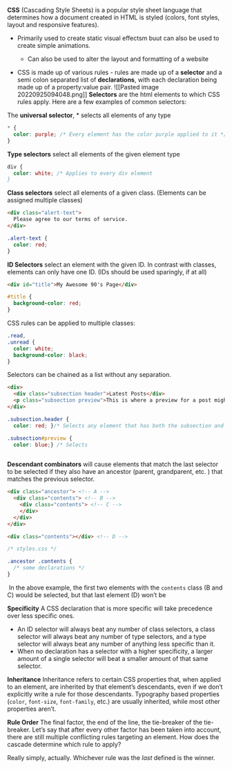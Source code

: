**CSS** (Cascading Style Sheets) is a popular style sheet language that determines how a document created in HTML is styled (colors, font styles, layout and responsive features).

* Primarily used to create static visual effectsm buut can also be used to create simple animations.
	* Can also be used to alter the layout and formatting of a website 

* CSS is made up of various rules - rules are made up of a **selector** and a semi colon separated list of **declarations**, with each declaration being made up of a property:value pair.
![[Pasted image 20220925094048.png]]
**Selectors** are the html elements to which CSS rules apply. Here are a few examples of common selectors:

The **universal selector**, * selects all elements of any type
```css
* {
  color: purple; /* Every element has the color purple applied to it */
}
```

**Type selectors** select all elements of the given element type
```css
div {
  color: white; /* Applies to every div element
}
```

**Class selectors** select all elements of a given class.
(Elements can be assigned multiple classes)
```html
<div class="alert-text">
  Please agree to our terms of service.
</div>
```

```css
.alert-text {
  color: red;
}
```

**ID Selectors** select an element with the given ID. In contrast with classes, elements can only have one ID.
(IDs should be used sparingly, if at all)

```html
<div id="title">My Awesome 90's Page</div>
```

```css
#title {
  background-color: red;
}
```

CSS rules can be applied to multiple classes:
```css
.read,
.unread {
  color: white;
  background-color: black;
}
```

Selectors can be chained as a list without any separation. 
```html
<div>
  <div class="subsection header">Latest Posts</div>
  <p class="subsection preview">This is where a preview for a post might go.</p>
</div>
```

```css
.subsection.header {
  color: red; }/* Selects any element that has both the subsection and header classes */

.subsection#preview {
  color: blue;} /* Selects 
  
```

**Descendant combinators** will cause elements that match the last selector to be selected if they also have an ancestor (parent, grandparent, etc. ) that matches the previous selector. 
```html
<div class="ancestor"> <!-- A -->
  <div class="contents"> <!-- B -->
    <div class="contents"> <!-- C -->
    </div>
  </div>
</div>

<div class="contents"></div> <!-- D -->
```

```css
/* styles.css */

.ancestor .contents {
  /* some declarations */ 
}
```
 In the above example, the first two elements with the `contents` class (B and C) would be selected, but that last element (D) won’t be


**Specificity**
A CSS declaration that is more specific will take precedence over less specific ones.

* An ID selector will always beat any number of class selectors, a class selector will always beat any number of type selectors, and a type selector will always beat any number of anything less specific than it.
* When no declaration has a selector with a higher specificity, a larger amount of a single selector will beat a smaller amount of that same selector.

**Inheritance**
Inheritance refers to certain CSS properties that, when applied to an element, are inherited by that element’s descendants, even if we don’t explicitly write a rule for those descendants. Typography based properties (`color`, `font-size`, `font-family`, etc.) are usually inherited, while most other properties aren’t.

**Rule Order**
The final factor, the end of the line, the tie-breaker of the tie-breaker. Let’s say that after every other factor has been taken into account, there are still multiple conflicting rules targeting an element. How does the cascade determine which rule to apply?

Really simply, actually. Whichever rule was the _last_ defined is the winner.
